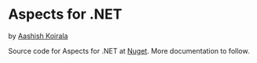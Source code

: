 Aspects for .NET
================
by [Aashish Koirala](http://aashishkoirala.github.io)

Source code for Aspects for .NET at [Nuget](nuget.org/packages/aspects). More documentation to follow.


